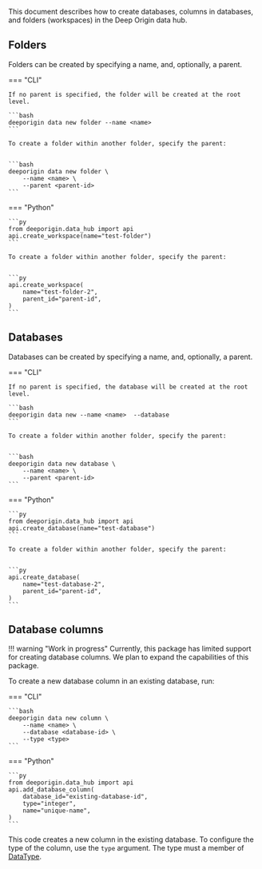 This document describes how to create databases, columns in databases, and folders (workspaces) in the Deep Origin data hub.

## Folders

Folders can be created by specifying a name, and, optionally, a parent.

=== "CLI"

    If no parent is specified, the folder will be created at the root level.

    ```bash
    deeporigin data new folder --name <name>  
    ```

    To create a folder within another folder, specify the parent:


    ```bash
    deeporigin data new folder \
        --name <name> \ 
        --parent <parent-id>
    ```

=== "Python"

    ```py
    from deeporigin.data_hub import api
    api.create_workspace(name="test-folder")
    ```

    To create a folder within another folder, specify the parent:


    ```py
    api.create_workspace(
        name="test-folder-2",
        parent_id="parent-id",
    )
    ```

## Databases

Databases can be created by specifying a name, and, optionally, a parent.

=== "CLI"

    If no parent is specified, the database will be created at the root level.

    ```bash
    deeporigin data new --name <name>  --database
    ```

    To create a folder within another folder, specify the parent:


    ```bash
    deeporigin data new database \
        --name <name> \
        --parent <parent-id>
    ```

=== "Python"

    ```py
    from deeporigin.data_hub import api
    api.create_database(name="test-database")
    ```

    To create a folder within another folder, specify the parent:


    ```py
    api.create_database(
        name="test-database-2",
        parent_id="parent-id",
    )
    ```

## Database columns

!!! warning "Work in progress"
    Currently, this package has limited support for creating database columns. We plan to expand the capabilities of this package.

To create a new database column in an existing database, run:

=== "CLI"

    ```bash
    deeporigin data new column \
        --name <name> \
        --database <database-id> \
        --type <type>
    ```

=== "Python"

    ```py
    from deeporigin.data_hub import api
    api.add_database_column(
        database_id="existing-database-id",
        type="integer",
        name="unique-name",
    )
    ```

This code creates a new column in the existing database. To configure the type of the column, use the `type` argument. The type must a member of [DataType](../ref/types.md#src.utils.constants.DataType).
